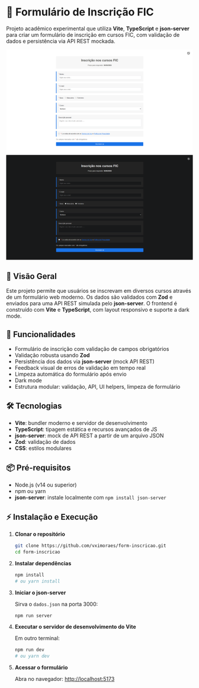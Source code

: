 # 📝 Formulário de Inscrição FIC

Projeto acadêmico experimental que utiliza **Vite**, **TypeScript** e **json-server** para criar um formulário de inscrição em cursos FIC, com validação de dados e persistência via API REST mockada.

![Imagem 1](/public/assets/images/Screenshot_1.png)
![Imagem 2](/public/assets/images/Screenshot_2.png)

## 📖 Visão Geral

Este projeto permite que usuários se inscrevam em diversos cursos através de um formulário web moderno. Os dados são validados com **Zod** e enviados para uma API REST simulada pelo **json-server**. O frontend é construído com **Vite** e **TypeScript**, com layout responsivo e suporte a dark mode.

## 🚀 Funcionalidades

- Formulário de inscrição com validação de campos obrigatórios
- Validação robusta usando **Zod**
- Persistência dos dados via **json-server** (mock API REST)
- Feedback visual de erros de validação em tempo real
- Limpeza automática do formulário após envio
- Dark mode
- Estrutura modular: validação, API, UI helpers, limpeza de formulário

## 🛠️ Tecnologias

- **Vite**: bundler moderno e servidor de desenvolvimento
- **TypeScript**: tipagem estática e recursos avançados de JS
- **json-server**: mock de API REST a partir de um arquivo JSON
- **Zod**: validação de dados
- **CSS**: estilos modulares

## 📦 Pré-requisitos

- Node.js (v14 ou superior)
- npm ou yarn
- **json-server**: instale localmente com `npm install json-server`

## ⚡️ Instalação e Execução

1. **Clonar o repositório**

   ```bash
   git clone https://github.com/vximoraes/form-inscricao.git
   cd form-inscricao
   ```

2. **Instalar dependências**

   ```bash
   npm install
   # ou yarn install
   ```

3. **Iniciar o json-server**

   Sirva o `dados.json` na porta 3000:

   ```bash
   npm run server
   ```

4. **Executar o servidor de desenvolvimento do Vite**

   Em outro terminal:

   ```bash
   npm run dev
   # ou yarn dev
   ```

5. **Acessar o formulário**

   Abra no navegador: [http://localhost:5173](http://localhost:5173)